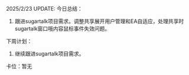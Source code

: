 2025/2/23 UPDATE:
今日总结：

1. 跟进sugartalk项目需求。调整共享展开用户管理和EA自适应，处理共享时sugartalk窗口哦内容鼠标事件失效问题。



下周计划：

1. 继续跟进sugartalk项目需求。



卡位：暂无

